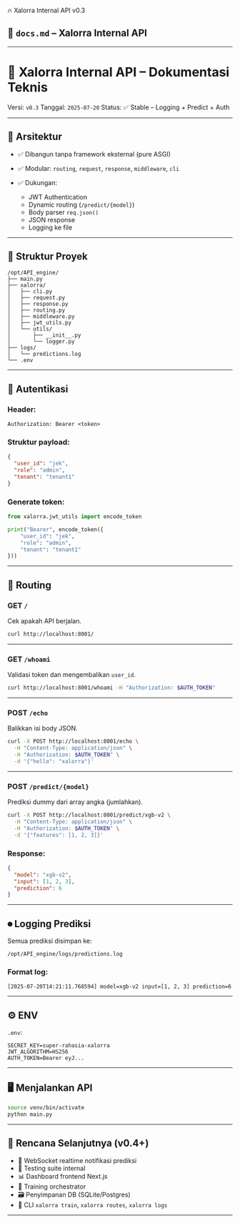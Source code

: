 🔥 Xalorra Internal API v0.3


## 📄 `docs.md` – Xalorra Internal API

---

# 📘 Xalorra Internal API – Dokumentasi Teknis

Versi: `v0.3`
Tanggal: `2025-07-20`
Status: ✅ Stable – Logging + Predict + Auth

---

## 🧱 Arsitektur

* ✅ Dibangun tanpa framework eksternal (pure ASGI)
* ✅ Modular: `routing`, `request`, `response`, `middleware`, `cli`
* ✅ Dukungan:

  * JWT Authentication
  * Dynamic routing (`/predict/{model}`)
  * Body parser `req.json()`
  * JSON response
  * Logging ke file

---

## 📂 Struktur Proyek

```
/opt/API_engine/
├── main.py
├── xalorra/
│   ├── cli.py
│   ├── request.py
│   ├── response.py
│   ├── routing.py
│   ├── middleware.py
│   ├── jwt_utils.py
│   └── utils/
│       ├── __init__.py
│       └── logger.py
├── logs/
│   └── predictions.log
└── .env
```

---

## 🔐 Autentikasi

### Header:

```http
Authorization: Bearer <token>
```

### Struktur payload:

```json
{
  "user_id": "jek",
  "role": "admin",
  "tenant": "tenant1"
}
```

### Generate token:

```python
from xalorra.jwt_utils import encode_token

print("Bearer", encode_token({
    "user_id": "jek",
    "role": "admin",
    "tenant": "tenant1"
}))
```

---

## 🧠 Routing

### GET `/`

Cek apakah API berjalan.

```bash
curl http://localhost:8001/
```

---

### GET `/whoami`

Validasi token dan mengembalikan `user_id`.

```bash
curl http://localhost:8001/whoami -H "Authorization: $AUTH_TOKEN"
```

---

### POST `/echo`

Balikkan isi body JSON.

```bash
curl -X POST http://localhost:8001/echo \
  -H "Content-Type: application/json" \
  -H "Authorization: $AUTH_TOKEN" \
  -d '{"hello": "xalorra"}'
```

---

### POST `/predict/{model}`

Prediksi dummy dari array angka (jumlahkan).

```bash
curl -X POST http://localhost:8001/predict/xgb-v2 \
  -H "Content-Type: application/json" \
  -H "Authorization: $AUTH_TOKEN" \
  -d '{"features": [1, 2, 3]}'
```

### Response:

```json
{
  "model": "xgb-v2",
  "input": [1, 2, 3],
  "prediction": 6
}
```

---

## ⏺ Logging Prediksi

Semua prediksi disimpan ke:

```
/opt/API_engine/logs/predictions.log
```

### Format log:

```
[2025-07-20T14:21:11.768594] model=xgb-v2 input=[1, 2, 3] prediction=6
```

---

## ⚙️ ENV

`.env`:

```env
SECRET_KEY=super-rahasia-xalorra
JWT_ALGORITHM=HS256
AUTH_TOKEN=Bearer eyJ...
```

---

## 🖥️ Menjalankan API

```bash
source venv/bin/activate
python main.py
```

---

## 🚀 Rencana Selanjutnya (v0.4+)

* 📡 WebSocket realtime notifikasi prediksi
* 🧪 Testing suite internal
* 📊 Dashboard frontend Next.js
* 🧠 Training orchestrator
* 🗃️ Penyimpanan DB (SQLite/Postgres)
* 🔁 CLI `xalorra train`, `xalorra routes`, `xalorra logs`

---

